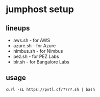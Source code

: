 
# jumphost setup
## lineups
- aws.sh - for AWS
- azure.sh - for Azure
- nimbus.sh - for Nimbus
- pez.sh - for PEZ Labs
- blr.sh - for Bangalore Labs

## usage
```
curl -sL https://pvtl.cf/????.sh | bash
```

